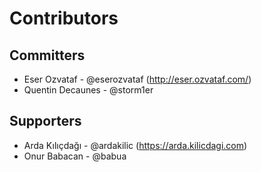 # Contributors

## Committers

* Eser Ozvataf - @eserozvataf (http://eser.ozvataf.com/)
* Quentin Decaunes - @storm1er

## Supporters

* Arda Kılıçdağı - @ardakilic (https://arda.kilicdagi.com)
* Onur Babacan - @babua
